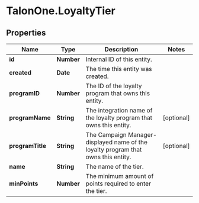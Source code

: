 # TalonOne.LoyaltyTier

## Properties

Name | Type | Description | Notes
------------ | ------------- | ------------- | -------------
**id** | **Number** | Internal ID of this entity. | 
**created** | **Date** | The time this entity was created. | 
**programID** | **Number** | The ID of the loyalty program that owns this entity. | 
**programName** | **String** | The integration name of the loyalty program that owns this entity. | [optional] 
**programTitle** | **String** | The Campaign Manager-displayed name of the loyalty program that owns this entity. | [optional] 
**name** | **String** | The name of the tier. | 
**minPoints** | **Number** | The minimum amount of points required to enter the tier. | 


